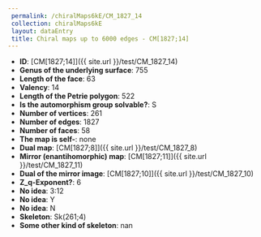```yaml
--- 
 permalink: /chiralMaps6kE/CM_1827_14 
 collection: chiralMaps6kE
 layout: dataEntry
 title: Chiral maps up to 6000 edges - CM[1827;14]
---
```


- **ID**: [CM[1827;14]]({{ site.url }}/test/CM_1827_14)
- **Genus of the underlying surface**: 755
- **Length of the face**: 63
- **Valency**: 14
- **Length of the Petrie polygon**: 522
- **Is the automorphism group solvable?**: S
- **Number of vertices**: 261
- **Number of edges**: 1827
- **Number of faces**: 58
- **The map is self-**: none
- **Dual map**: [CM[1827;8]]({{ site.url }}/test/CM_1827_8)
- **Mirror (enantihomorphic) map**: [CM[1827;11]]({{ site.url }}/test/CM_1827_11)
- **Dual of the mirror image**: [CM[1827;10]]({{ site.url }}/test/CM_1827_10)
- **Z_q-Exponent?**: 6
- **No idea**:  3:12
- **No idea**: Y
- **No idea**: N
- **Skeleton**: Sk(261;4)
- **Some other kind of skeleton**: nan
